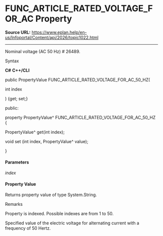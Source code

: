 # FUNC_ARTICLE_RATED_VOLTAGE_FOR_AC Property

**Source URL:** https://www.eplan.help/en-us/Infoportal/Content/api/2026/topic1022.html

---

Nominal voltage (AC 50 Hz) # 26489.

Syntax

**C#**
**C++/CLI**


public PropertyValue FUNC_ARTICLE_RATED_VOLTAGE_FOR_AC_50_HZ( 

   int index

) {get; set;}

public:

property PropertyValue^ FUNC_ARTICLE_RATED_VOLTAGE_FOR_AC_50_HZ {

   PropertyValue^ get(int index);

   void set (int index, PropertyValue^ value);

}


#### Parameters

*index*

#### Property Value

Returns property value of type System.String.

Remarks

Property is indexed. Possible indexes are from 1 to 50.

Specified value of the electric voltage for alternating current with a frequency of 50 Hertz.
